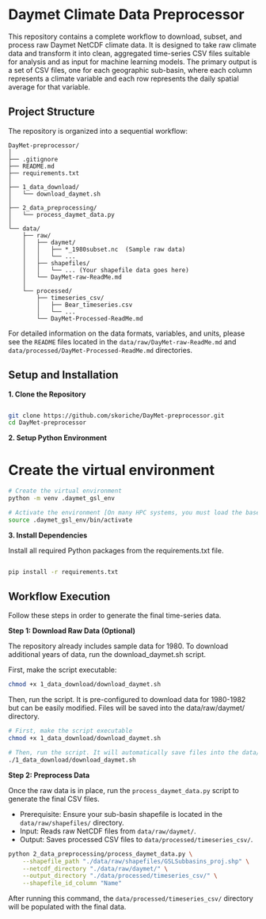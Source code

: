 # Daymet Climate Data Preprocessor
This repository contains a complete workflow to download, subset, and process raw Daymet NetCDF climate data. It is designed to take raw climate data and transform it into clean, aggregated time-series CSV files suitable for analysis and as input for machine learning models. The primary output is a set of CSV files, one for each geographic sub-basin, where each column represents a climate variable and each row represents the daily spatial average for that variable.

## Project Structure
The repository is organized into a sequential workflow:

```text
DayMet-preprocessor/
│
├── .gitignore
├── README.md
├── requirements.txt
│
├── 1_data_download/
│   └── download_daymet.sh
│
├── 2_data_preprocessing/
│   └── process_daymet_data.py
│
└── data/
    ├── raw/
    │   ├── daymet/
    │   │   ├── *_1980subset.nc  (Sample raw data)
    │   │   └── ...
    │   ├── shapefiles/
    │   │   └── ... (Your shapefile data goes here)
    │   └── DayMet-raw-ReadMe.md
    │
    └── processed/
        ├── timeseries_csv/
        │   ├── Bear_timeseries.csv
        │   └── ...
        └── DayMet-Processed-ReadMe.md
```


For detailed information on the data formats, variables, and units, please see the `README` files located in the `data/raw/DayMet-raw-ReadMe.md` and `data/processed/DayMet-Processed-ReadMe.md` directories.

## Setup and Installation

**1. Clone the Repository**
```bash

git clone https://github.com/skoriche/DayMet-preprocessor.git
cd DayMet-preprocessor

```

**2. Setup Python Environment**

# Create the virtual environment 
```bash
# Create the virtual environment
python -m venv .daymet_gsl_env

# Activate the environment [On many HPC systems, you must load the base Python module before activating your local environment.]
source .daymet_gsl_env/bin/activate

```

**3. Install Dependencies**

Install all required Python packages from the requirements.txt file.
```bash

pip install -r requirements.txt

```

## Workflow Execution

Follow these steps in order to generate the final time-series data.

**Step 1: Download Raw Data (Optional)**

The repository already includes sample data for 1980. To download additional years of data, run the download_daymet.sh script.

First, make the script executable:
```bash
chmod +x 1_data_download/download_daymet.sh
```

Then, run the script. It is pre-configured to download data for 1980-1982 but can be easily modified. Files will be saved into the data/raw/daymet/ directory.

```bash
# First, make the script executable
chmod +x 1_data_download/download_daymet.sh

# Then, run the script. It will automatically save files into the data/raw/daymet/ directory.
./1_data_download/download_daymet.sh
```

**Step 2: Preprocess Data**

Once the raw data is in place, run the `process_daymet_data.py` script to generate the final CSV files.
- Prerequisite: Ensure your sub-basin shapefile is located in the `data/raw/shapefiles/` directory.
- Input: Reads raw NetCDF files from `data/raw/daymet/`.
- Output: Saves processed CSV files to `data/processed/timeseries_csv/`.

```bash
python 2_data_preprocessing/process_daymet_data.py \
    --shapefile_path "./data/raw/shapefiles/GSLSubbasins_proj.shp" \
    --netcdf_directory "./data/raw/daymet/" \
    --output_directory "./data/processed/timeseries_csv/" \
    --shapefile_id_column "Name"
```

After running this command, the `data/processed/timeseries_csv/` directory will be populated with the final data.
